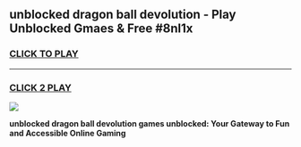 
## unblocked dragon ball devolution - Play Unblocked Gmaes & Free #8nl1x
<h3>
<a href="https://news.freeplayer.one?title=unblocked_dragon_ball_devolution&ref=03M">CLICK TO PLAY</a></h3>
<hr>

<h3>
<a href="https://news.freeplayer.one?title=unblocked_dragon_ball_devolution&ref=03M">CLICK 2 PLAY</a>
  
</h3>

<a href="https://news.freeplayer.one?title=unblocked_dragon_ball_devolution&ref=03M"><img src="https://clearcache.store/games.png"></a>


**unblocked dragon ball devolution games unblocked: Your Gateway to Fun and Accessible Online Gaming**

